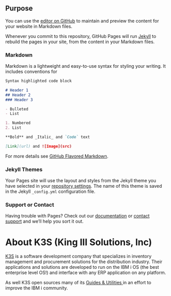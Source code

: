 ## Purpose

You can use the [editor on GitHub](https://github.com/K3S/dcmtools/edit/main/README.md) to maintain and preview the content for your website in Markdown files.

Whenever you commit to this repository, GitHub Pages will run [Jekyll](https://jekyllrb.com/) to rebuild the pages in your site, from the content in your Markdown files.

### Markdown

Markdown is a lightweight and easy-to-use syntax for styling your writing. It includes conventions for

```markdown
Syntax highlighted code block

# Header 1
## Header 2
### Header 3

- Bulleted
- List

1. Numbered
2. List

**Bold** and _Italic_ and `Code` text

[Link](url) and ![Image](src)
```

For more details see [GitHub Flavored Markdown](https://guides.github.com/features/mastering-markdown/).

### Jekyll Themes

Your Pages site will use the layout and styles from the Jekyll theme you have selected in your [repository settings](https://github.com/K3S/dcmtools/settings/pages). The name of this theme is saved in the Jekyll `_config.yml` configuration file.

### Support or Contact

Having trouble with Pages? Check out our [documentation](https://docs.github.com/categories/github-pages-basics/) or [contact support](https://support.github.com/contact) and we’ll help you sort it out.

# About K3S (King III Solutions, Inc)

[K3S](https://k3s.com) is a software development company that specializes in inventory management and procurement solutions for the distribution industry. Their applications and solutions are developed to run on the IBM i OS (the best enterprise level OS!) and interface with any ERP application on any platform. 

As well K3S open sources many of its [Guides & Utilities ](https://technical.k3s.com/docs/utilities/) in an effort to improve the IBM i community. 

